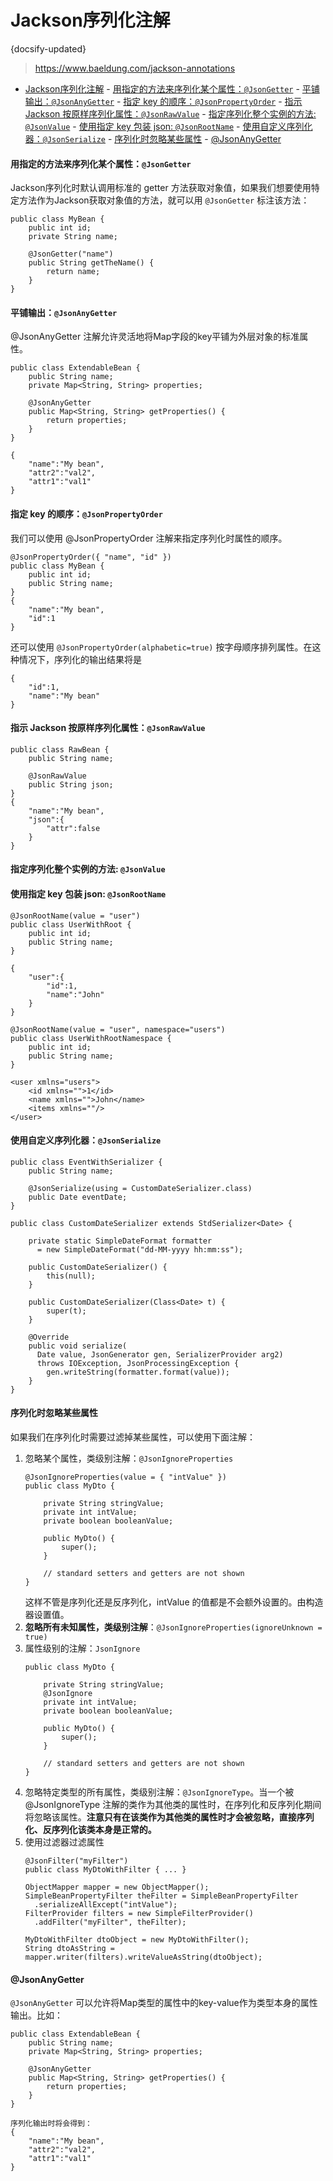 
# Jackson序列化注解
{docsify-updated}

> https://www.baeldung.com/jackson-annotations

- [Jackson序列化注解](#jackson序列化注解)
      - [用指定的方法来序列化某个属性：`@JsonGetter`](#用指定的方法来序列化某个属性jsongetter)
      - [平铺输出：`@JsonAnyGetter`](#平铺输出jsonanygetter)
      - [指定 key 的顺序：`@JsonPropertyOrder`](#指定-key-的顺序jsonpropertyorder)
      - [指示 Jackson 按原样序列化属性：`@JsonRawValue`](#指示-jackson-按原样序列化属性jsonrawvalue)
      - [指定序列化整个实例的方法: `@JsonValue`](#指定序列化整个实例的方法-jsonvalue)
      - [使用指定 key 包装 json: `@JsonRootName`](#使用指定-key-包装-json-jsonrootname)
      - [使用自定义序列化器：`@JsonSerialize`](#使用自定义序列化器jsonserialize)
      - [序列化时忽略某些属性](#序列化时忽略某些属性)
      - [@JsonAnyGetter](#jsonanygetter)

#### 用指定的方法来序列化某个属性：`@JsonGetter`
Jackson序列化时默认调用标准的 getter 方法获取对象值，如果我们想要使用特定方法作为Jackson获取对象值的方法，就可以用 `@JsonGetter` 标注该方法：
```
public class MyBean {
    public int id;
    private String name;

    @JsonGetter("name")
    public String getTheName() {
        return name;
    }
}
```

#### 平铺输出：`@JsonAnyGetter`
@JsonAnyGetter 注解允许灵活地将Map字段的key平铺为外层对象的标准属性。
```
public class ExtendableBean {
    public String name;
    private Map<String, String> properties;

    @JsonAnyGetter
    public Map<String, String> getProperties() {
        return properties;
    }
}

{
    "name":"My bean",
    "attr2":"val2",
    "attr1":"val1"
}
```

#### 指定 key 的顺序：`@JsonPropertyOrder` 
我们可以使用 @JsonPropertyOrder 注解来指定序列化时属性的顺序。
```
@JsonPropertyOrder({ "name", "id" })
public class MyBean {
    public int id;
    public String name;
}
{
    "name":"My bean",
    "id":1
}
```
还可以使用 `@JsonPropertyOrder(alphabetic=true)` 按字母顺序排列属性。在这种情况下，序列化的输出结果将是
```
{
    "id":1,
    "name":"My bean"
}
```

#### 指示 Jackson 按原样序列化属性：`@JsonRawValue`
```
public class RawBean {
    public String name;

    @JsonRawValue
    public String json;
}
{
    "name":"My bean",
    "json":{
        "attr":false
    }
}
```

#### 指定序列化整个实例的方法: `@JsonValue`


#### 使用指定 key 包装 json: `@JsonRootName`
```
@JsonRootName(value = "user")
public class UserWithRoot {
    public int id;
    public String name;
}

{
    "user":{
        "id":1,
        "name":"John"
    }
}

@JsonRootName(value = "user", namespace="users")
public class UserWithRootNamespace {
    public int id;
    public String name;
}

<user xmlns="users">
    <id xmlns="">1</id>
    <name xmlns="">John</name>
    <items xmlns=""/>
</user>
```

#### 使用自定义序列化器：`@JsonSerialize`
```
public class EventWithSerializer {
    public String name;

    @JsonSerialize(using = CustomDateSerializer.class)
    public Date eventDate;
}

public class CustomDateSerializer extends StdSerializer<Date> {

    private static SimpleDateFormat formatter 
      = new SimpleDateFormat("dd-MM-yyyy hh:mm:ss");

    public CustomDateSerializer() { 
        this(null); 
    } 

    public CustomDateSerializer(Class<Date> t) {
        super(t); 
    }

    @Override
    public void serialize(
      Date value, JsonGenerator gen, SerializerProvider arg2) 
      throws IOException, JsonProcessingException {
        gen.writeString(formatter.format(value));
    }
}
```


#### 序列化时忽略某些属性
如果我们在序列化时需要过滤掉某些属性，可以使用下面注解：
1. 忽略某个属性，类级别注解：`@JsonIgnoreProperties`
	```
	@JsonIgnoreProperties(value = { "intValue" })
	public class MyDto {

		private String stringValue;
		private int intValue;
		private boolean booleanValue;

		public MyDto() {
			super();
		}

		// standard setters and getters are not shown
	}
	```
	这样不管是序列化还是反序列化，intValue 的值都是不会额外设置的。由构造器设置值。
2. **忽略所有未知属性，类级别注解**：`@JsonIgnoreProperties(ignoreUnknown = true)`
3. 属性级别的注解：`JsonIgnore`
	```
	public class MyDto {

		private String stringValue;
		@JsonIgnore
		private int intValue;
		private boolean booleanValue;

		public MyDto() {
			super();
		}

		// standard setters and getters are not shown
	}
	```
3. 忽略特定类型的所有属性，类级别注解：`@JsonIgnoreType`。当一个被 @JsonIgnoreType 注解的类作为其他类的属性时，在序列化和反序列化期间将忽略该属性。**注意只有在该类作为其他类的属性时才会被忽略，直接序列化、反序列化该类本身是正常的。**
4. 使用过滤器过滤属性
	```
	@JsonFilter("myFilter")
	public class MyDtoWithFilter { ... }

    ObjectMapper mapper = new ObjectMapper();
    SimpleBeanPropertyFilter theFilter = SimpleBeanPropertyFilter
      .serializeAllExcept("intValue");
    FilterProvider filters = new SimpleFilterProvider()
      .addFilter("myFilter", theFilter);

    MyDtoWithFilter dtoObject = new MyDtoWithFilter();
    String dtoAsString = mapper.writer(filters).writeValueAsString(dtoObject);
	```

#### @JsonAnyGetter
`@JsonAnyGetter` 可以允许将Map类型的属性中的key-value作为类型本身的属性输出。比如：
```
public class ExtendableBean {
    public String name;
    private Map<String, String> properties;

    @JsonAnyGetter
    public Map<String, String> getProperties() {
        return properties;
    }
}

序列化输出时将会得到：
{
    "name":"My bean",
    "attr2":"val2",
    "attr1":"val1"
}
```
